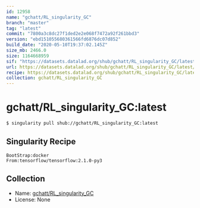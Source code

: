```yaml
---
id: 12958
name: "gchatt/RL_singularity_GC"
branch: "master"
tag: "latest"
commit: "7800a3c8dc27f1ded2e2e068f7472a92f261bbd3"
version: "ebd151055680361566fd6876dc07d852"
build_date: "2020-05-10T19:37:02.145Z"
size_mb: 2466.0
size: 1164668959
sif: "https://datasets.datalad.org/shub/gchatt/RL_singularity_GC/latest/2020-05-10-7800a3c8-ebd15105/ebd151055680361566fd6876dc07d852.sif"
url: https://datasets.datalad.org/shub/gchatt/RL_singularity_GC/latest/2020-05-10-7800a3c8-ebd15105/
recipe: https://datasets.datalad.org/shub/gchatt/RL_singularity_GC/latest/2020-05-10-7800a3c8-ebd15105/Singularity
collection: gchatt/RL_singularity_GC
---
```


# gchatt/RL_singularity_GC:latest

```bash
$ singularity pull shub://gchatt/RL_singularity_GC:latest
```

## Singularity Recipe

```singularity
BootStrap:docker
From:tensorflow/tensorflow:2.1.0-py3
```

## Collection

 - Name: [gchatt/RL_singularity_GC](https://github.com/gchatt/RL_singularity_GC)
 - License: None

